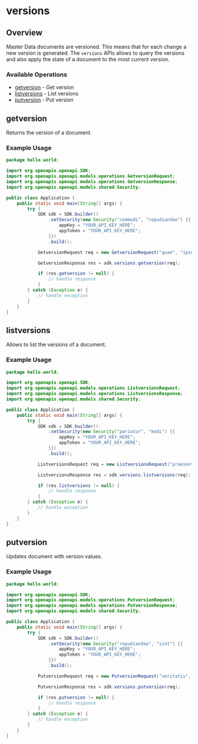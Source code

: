 # versions

## Overview

Master Data documents are versioned. This means that for each change a new version is generated. The `versions` APIs allows to query the versions and also apply the state of a document to the most current version.

### Available Operations

* [getversion](#getversion) - Get version
* [listversions](#listversions) - List versions
* [putversion](#putversion) - Put version

## getversion

Returns the version of a document.

### Example Usage

```java
package hello.world;

import org.openapis.openapi.SDK;
import org.openapis.openapi.models.operations.GetversionRequest;
import org.openapis.openapi.models.operations.GetversionResponse;
import org.openapis.openapi.models.shared.Security;

public class Application {
    public static void main(String[] args) {
        try {
            SDK sdk = SDK.builder()
                .setSecurity(new Security("commodi", "repudiandae") {{
                    appKey = "YOUR_API_KEY_HERE";
                    appToken = "YOUR_API_KEY_HERE";
                }})
                .build();

            GetversionRequest req = new GetversionRequest("quae", "ipsum", "quidem", "molestias", "excepturi");            

            GetversionResponse res = sdk.versions.getversion(req);

            if (res.getversion != null) {
                // handle response
            }
        } catch (Exception e) {
            // handle exception
        }
    }
}
```

## listversions

Allows to list the versions of a document.

### Example Usage

```java
package hello.world;

import org.openapis.openapi.SDK;
import org.openapis.openapi.models.operations.ListversionsRequest;
import org.openapis.openapi.models.operations.ListversionsResponse;
import org.openapis.openapi.models.shared.Security;

public class Application {
    public static void main(String[] args) {
        try {
            SDK sdk = SDK.builder()
                .setSecurity(new Security("pariatur", "modi") {{
                    appKey = "YOUR_API_KEY_HERE";
                    appToken = "YOUR_API_KEY_HERE";
                }})
                .build();

            ListversionsRequest req = new ListversionsRequest("praesentium", "rem", "voluptates", "quasi");            

            ListversionsResponse res = sdk.versions.listversions(req);

            if (res.listversions != null) {
                // handle response
            }
        } catch (Exception e) {
            // handle exception
        }
    }
}
```

## putversion

Updates document with version values.

### Example Usage

```java
package hello.world;

import org.openapis.openapi.SDK;
import org.openapis.openapi.models.operations.PutversionRequest;
import org.openapis.openapi.models.operations.PutversionResponse;
import org.openapis.openapi.models.shared.Security;

public class Application {
    public static void main(String[] args) {
        try {
            SDK sdk = SDK.builder()
                .setSecurity(new Security("repudiandae", "sint") {{
                    appKey = "YOUR_API_KEY_HERE";
                    appToken = "YOUR_API_KEY_HERE";
                }})
                .build();

            PutversionRequest req = new PutversionRequest("veritatis", "itaque", "incidunt", "enim", "consequatur");            

            PutversionResponse res = sdk.versions.putversion(req);

            if (res.putversion != null) {
                // handle response
            }
        } catch (Exception e) {
            // handle exception
        }
    }
}
```
